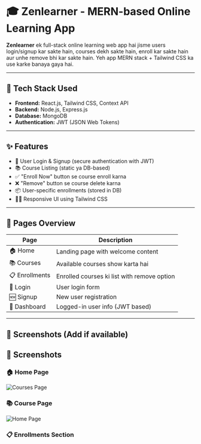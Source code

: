 <!-- # React + Vite

This template provides a minimal setup to get React working in Vite with HMR and some ESLint rules.

Currently, two official plugins are available:

- [@vitejs/plugin-react](https://github.com/vitejs/vite-plugin-react/blob/main/packages/plugin-react) uses [Babel](https://babeljs.io/) for Fast Refresh
- [@vitejs/plugin-react-swc](https://github.com/vitejs/vite-plugin-react/blob/main/packages/plugin-react-swc) uses [SWC](https://swc.rs/) for Fast Refresh

## Expanding the ESLint configuration

If you are developing a production application, we recommend using TypeScript with type-aware lint rules enabled. Check out the [TS template](https://github.com/vitejs/vite/tree/main/packages/create-vite/template-react-ts) for information on how to integrate TypeScript and [`typescript-eslint`](https://typescript-eslint.io) in your project. -->


# 🎓 Zenlearner - MERN-based Online Learning App

**Zenlearner** ek full-stack online learning web app hai jisme users login/signup kar sakte hain, courses dekh sakte hain, enroll kar sakte hain aur unhe remove bhi kar sakte hain. Yeh app MERN stack + Tailwind CSS ka use karke banaya gaya hai.

---

## 🚀 Tech Stack Used

- **Frontend:** React.js, Tailwind CSS, Context API
- **Backend:** Node.js, Express.js
- **Database:** MongoDB
- **Authentication:** JWT (JSON Web Tokens)

---

## ✨ Features

- 🔐 User Login & Signup (secure authentication with JWT)
- 📚 Course Listing (static ya DB-based)
- ✅ "Enroll Now" button se course enroll karna
- ❌ "Remove" button se course delete karna
- 📦 User-specific enrollments (stored in DB)
- 🧑‍💻 Responsive UI using Tailwind CSS

---

## 📄 Pages Overview

| Page           | Description                                   |
|----------------|-----------------------------------------------|
| 🏠 Home         | Landing page with welcome content             |
| 📚 Courses      | Available courses show karta hai              |
| 📋 Enrollments  | Enrolled courses ki list with remove option   |
| 🔐 Login        | User login form                               |
| 🆕 Signup       | New user registration                         |
| 👤 Dashboard    | Logged-in user info (JWT based)               |

---

## 📸 Screenshots (Add if available)

## 📸 Screenshots

### 🏠 Home Page
![Courses Page](https://github.com/user-attachments/assets/4ab648d8-62c9-4453-baab-8088eba5fec9)

### 📚 Course Page
![Home Page](https://github.com/user-attachments/assets/92fb5c2f-4d1a-4bcf-9f14-fa917777e026)



### 📋 Enrollments Section
